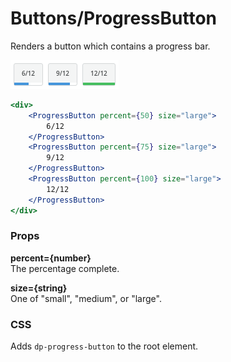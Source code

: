 Buttons/ProgressButton
======================
Renders a button which contains a progress bar.

![Button example](../../assets/images/progress-button-1.png)

```jsx
<div>
    <ProgressButton percent={50} size="large">
        6/12
    </ProgressButton>
    <ProgressButton percent={75} size="large">
        9/12
    </ProgressButton>
    <ProgressButton percent={100} size="large">
        12/12
    </ProgressButton>
</div>
```

### Props

**percent={number}**  
The percentage complete.

**size={string}**  
One of "small", "medium", or "large".


### CSS
Adds `dp-progress-button` to the root element.
